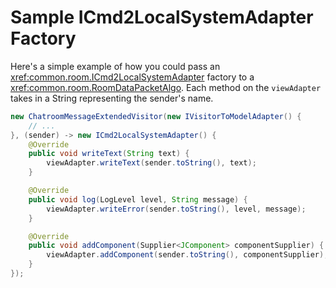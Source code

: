 # Sample ICmd2LocalSystemAdapter Factory
Here's a simple example of how you could pass an <xref:common.room.ICmd2LocalSystemAdapter> factory to a <xref:common.room.RoomDataPacketAlgo>. Each method on the `viewAdapter` takes in a String representing the sender's name.

```java
new ChatroomMessageExtendedVisitor(new IVisitorToModelAdapter() {
    // ...
}, (sender) -> new ICmd2LocalSystemAdapter() {
    @Override
    public void writeText(String text) {
        viewAdapter.writeText(sender.toString(), text);
    }

    @Override
    public void log(LogLevel level, String message) {
        viewAdapter.writeError(sender.toString(), level, message);
    }

    @Override
    public void addComponent(Supplier<JComponent> componentSupplier) {
        viewAdapter.addComponent(sender.toString(), componentSupplier);
    }
});
```